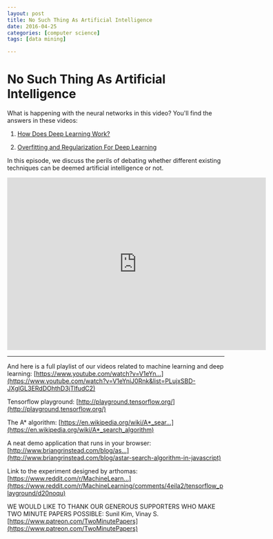 ```yaml
---
layout: post
title: No Such Thing As Artificial Intelligence
date: 2016-04-25
categories: [computer science]
tags: [data mining]

---
```


# No Such Thing As Artificial Intelligence 

What is happening with the neural networks in this video? You'll find the answers in these videos:

1. [How Does Deep Learning Work?](https://www.youtube.com/watch?v=He4t7Zekob0&index=5&list=PLujxSBD-JXglGL3ERdDOhthD3jTlfudC2) 

2. [Overfitting and Regularization For Deep Learning](https://www.youtube.com/watch?v=6aF9sJrzxaM&index=18&list=PLujxSBD-JXglGL3ERdDOhthD3jTlfudC2)

In this episode, we discuss the perils of debating whether different existing techniques can be deemed artificial intelligence or not.

<iframe width="600" height="400" src="https://www.youtube.com/embed/OV3Xcv42JSw" frameborder="0" allowfullscreen></iframe>

---

And here is a full playlist of our videos related to machine learning and deep learning:
[https://www.youtube.com/watch?v=V1eYn...](https://www.youtube.com/watch?v=V1eYniJ0Rnk&list=PLujxSBD-JXglGL3ERdDOhthD3jTlfudC2)

Tensorflow playground:
[http://playground.tensorflow.org/](http://playground.tensorflow.org/)

The A* algorithm: [https://en.wikipedia.org/wiki/A*_sear...](https://en.wikipedia.org/wiki/A*_search_algorithm)

A neat demo application that runs in your browser: [http://www.briangrinstead.com/blog/as...](http://www.briangrinstead.com/blog/astar-search-algorithm-in-javascript)

Link to the experiment designed by arthomas:
[https://www.reddit.com/r/MachineLearn...](https://www.reddit.com/r/MachineLearning/comments/4eila2/tensorflow_playground/d20noqu)


WE WOULD LIKE TO THANK OUR GENEROUS SUPPORTERS WHO MAKE TWO MINUTE PAPERS POSSIBLE:
Sunil Kim, Vinay S.
[https://www.patreon.com/TwoMinutePapers](https://www.patreon.com/TwoMinutePapers)

